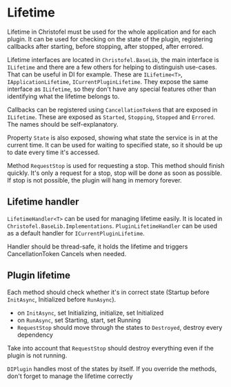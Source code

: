 # Lifetime

Lifetime in Christofel must be used for the whole application and for each plugin.
It can be used for checking on the state of the plugin, registering callbacks
after starting, before stopping, after stopped, after errored.

Lifetime interfaces are located in `Christofel.BaseLib`, the main interface
is `ILifetime` and there are a few others for helping to distinguish use-cases.
That can be useful in DI for example. These are `ILifetime<T>`, `IApplicationLifetime`, `ICurrentPluginLifetime`.
They expose the same interface as `ILifetime`, so they don't have any special features other than identifying
what the lifetime belongs to.

Callbacks can be registered using `CancellationToken`s that are exposed in
`ILifetime`. These are exposed as `Started`, `Stopping`, `Stopped` and `Errored`.
The names should be self-explanatory.

Property `State` is also exposed, showing what state the service is in at the current time.
It can be used for waiting to specified state, so it should be up to date every time it's accessed.

Method `RequestStop` is used for requesting a stop. This method should finish quickly.
It's only a request for a stop, stop will be done as soon as possible. If stop is not possible,
the plugin will hang in memory forever.

## Lifetime handler
`LifetimeHandler<T>` can be used for managing lifetime easily. It is located in
`Christofel.BaseLib.Implementations`. `PluginLifetimeHandler` can be used as a default
handler for `ICurrentPluginLifetime`.

Handler should be thread-safe, it holds the lifetime and triggers CancellationToken Cancels when needed.

## Plugin lifetime

Each method should check whether it's in correct state (Startup before `InitAsync`, Initialized before `RunAsync`).
- on `InitAsync`, set Initializing, initialize, set Initialized
- on `RunAsync`, set Starting, start, set Running
- `RequestStop` should move through the states to `Destroyed`, destroy every dependency

Take into account that `RequestStop` should destroy everything even if the plugin is not running.

`DIPlugin` handles most of the states by itself. If you override the methods, don't forget to manage the lifetime correctly

